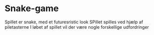 # Snake-game
Spillet er snake, med et futuresristic look
SPillet spilles ved hjælp af piletasterne
I løbet af spillet vil der være nogle forskellige udfordringer

